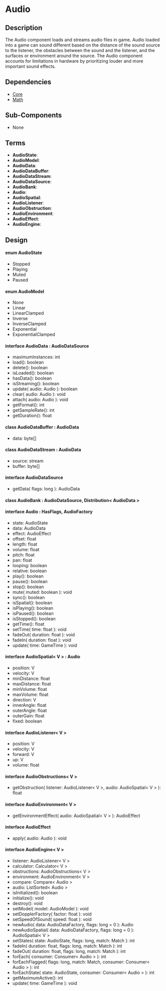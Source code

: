 # Audio

## Description

The Audio component loads and streams audio files in game. Audio loaded into a
game can sound different based on the distance of the sound source to the
listener, the obstacles between the sound and the listener, and the surfaces
or environment around the source. The Audio component accounts for limitations
in hardware by prioritizing louder and more important sound effects.

## Dependencies

- [Core](Core.md)
- [Math](Math.md)

## Sub-Components

- None

## Terms

- **AudioState**:
- **AudioModel**:
- **AudioData**:
- **AudioDataBuffer**:
- **AudioDataStream**:
- **AudioDataSource**:
- **AudioBank**:
- **Audio**:
- **AudioSpatial**:
- **AudioListener**:
- **AudioObstruction**:
- **AudioEnvironment**:
- **AudioEffect**:
- **AudioEngine**:

## Design

#### enum AudioState
- Stopped
- Playing
- Muted
- Paused

#### enum AudioModel
- None
- Linear
- LinearClamped
- Inverse
- InverseClamped
- Exponential
- ExponentialClamped

#### interface AudioData : AudioDataSource
- maximumInstances: int
- load(): boolean
- delete(): boolean
- isLoaded(): boolean
- hasData(): boolean
- isStreaming(): boolean
- update( audio: Audio ): boolean
- clear( audio: Audio ): void
- attach( audio: Audio ): void
- getFormat(): int
- getSampleRate(): int
- getDuration(): float

#### class AudioDataBuffer : AudioData
- data: byte[]

#### class AudioDataStream : AudioData
- source: stream
- buffer: byte[]

#### interface AudioDataSource
- getData( flags: long ): AudioData

#### class AudioBank : AudioDataSource, Distribution< AudioData >

#### interface Audio : HasFlags, AudioFactory
- state: AudioState
- data: AudioData
- effect: AudioEffect
- offset: float
- length: float
- volume: float
- pitch: float
- pan: float
- looping: boolean
- relative: boolean
- play(): boolean
- pause(): boolean
- stop(): boolean
- mute( muted: boolean ): void
- sync(): boolean
- isSpatial(): boolean
- isPlaying(): boolean
- isPaused(): boolean
- isStopped(): boolean
- getTime(): float
- setTime( time: float ): void
- fadeOut( duration: float ): void
- fadeIn( duration: float ): void
- update( time: GameTime ): void

#### interface AudioSpatial< V > : Audio
- position: V
- velocity: V
- minDistance: float
- maxDistance: float
- minVolume: float
- maxVolume: float
- direction: V
- innerAngle: float
- outerAngle: float
- outerGain: float
- fixed: boolean

#### interface AudioListener< V >
- position: V
- velocity: V
- forward: V
- up: V
- volume: float

#### interface AudioObstructions< V >
- getObstruction( listener: AudioListener< V >, audio: AudioSpatial< V > ): float

#### interface AudioEnvironment< V >
- getEnvironmentEffect( audio: AudioSpatial< V > ): AudioEffect

#### interface AudioEffect
- apply( audio: Audio ): void

#### interface AudioEngine< V >
- listener: AudioListener< V >
- calculator: Calculator< V >
- obstructions: AudioObstructions< V >
- environment: AudioEnvironment< V >
- compare: Compare< Audio >
- audio: ListSorted< Audio >
- isInitialized(): boolean
- initialize(): void
- destroy(): void
- setModel( model: AudioModel ): void
- setDopplerFactory( factor: float ): void
- setSpeedOfSound( speed: float ): void
- newAudio( data: AudioDataFactory, flags: long = 0 ): Audio
- newAudioSpatial( data: AudioDataFactory, flags: long = 0 ): AudioSpatial< V >
- setStates( state: AudioState, flags: long, match: Match ): int
- fadeIn( duration: float, flags: long, match: Match ): int
- fadeOut( duration: float, flags: long, match: Match ): int
- forEach( consumer: Consumer< Audio > ): int
- forEachFlagged( flags: long, match: Match, consumer: Consumer< Audio > ): int
- forEachState( state: AudioState, consumer: Consumer< Audio > ): int
- getMaximumActive(): int
- update( time: GameTime ): void
